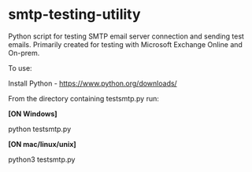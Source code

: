 # smtp-testing-utility

Python script for testing SMTP email server connection and sending test emails. 
Primarily created for testing with Microsoft Exchange Online and On-prem.

To use:

Install Python - https://www.python.org/downloads/

From the directory containing testsmtp.py run:

  <b>[ON Windows]</b>
  
  python testsmtp.py
  
  <b>[ON mac/linux/unix]</b>
  
  python3 testsmtp.py
